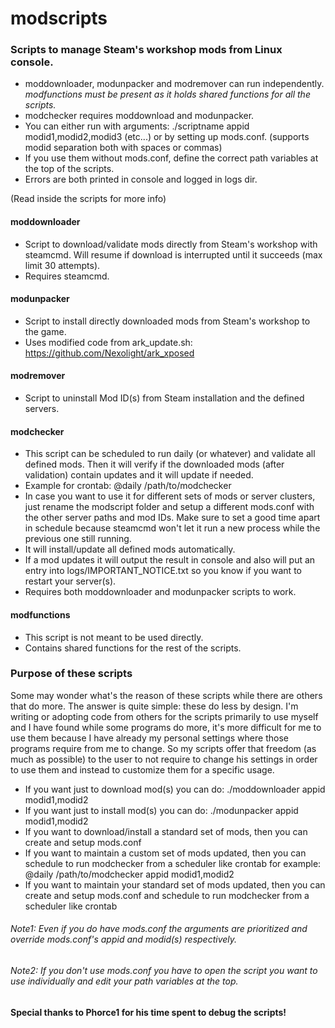 # modscripts

### Scripts to manage Steam's workshop mods from Linux console. 
+ moddownloader, modunpacker and modremover can run independently.  
*modfunctions must be present as it holds shared functions for all the scripts.*
+ modchecker requires moddownload and modunpacker.
+ You can either run with arguments: ./scriptname appid modid1,modid2,modid3 (etc...) or by setting up mods.conf.
  (supports modid separation both with spaces or commas)
+ If you use them without mods.conf, define the correct path variables at the top of the scripts.
+ Errors are both printed in console and logged in logs dir.

(Read inside the scripts for more info)



#### moddownloader 
+ Script to download/validate mods directly from Steam's workshop with steamcmd.
   Will resume if download is interrupted until it succeeds (max limit 30 attempts).
+ Requires steamcmd.

#### modunpacker 
+ Script to install directly downloaded mods from Steam's workshop to the game.
+ Uses modified code from ark_update.sh: https://github.com/Nexolight/ark_xposed

#### modremover
+ Script to uninstall Mod ID(s) from Steam installation and the defined servers.

#### modchecker
+ This script can be scheduled to run daily (or whatever) and validate all defined mods.
   Then it will verify if the downloaded mods (after validation) contain updates and it will update if needed.
+ Example for crontab: @daily /path/to/modchecker
+ In case you want to use it for different sets of mods or server clusters, just rename the modscript folder and setup
   a different mods.conf with the other server paths and mod IDs. Make sure to set a good time apart in schedule because
   steamcmd won't let it run a new process while the previous one still running.
+ It will install/update all defined mods automatically.
+ If a mod updates it will output the result in console and also will put an entry into logs/IMPORTANT_NOTICE.txt
  so you know if you want to restart your server(s). 
+ Requires both moddownloader and modunpacker scripts to work.

#### modfunctions
+ This script is not meant to be used directly.
+ Contains shared functions for the rest of the scripts.


### Purpose of these scripts
Some may wonder what's the reason of these scripts while there are others that do more.
The answer is quite simple: these do less by design.
I'm writing or adopting code from others for the scripts primarily to use myself and I have found
while some programs do more, it's more difficult for me to use them because I have already my personal
settings where those programs require from me to change. So my scripts offer that freedom (as much as possible)
to the user to not require to change his settings in order to use them and instead to customize them for a specific usage.
+ If you want just to download mod(s) you can do: ./moddownloader appid modid1,modid2
+ If you want just to install mod(s) you can do: ./modunpacker appid modid1,modid2
+ If you want to download/install a standard set of mods, then you can create and setup mods.conf
+ If you want to maintain a custom set of mods updated, then you can schedule to run modchecker from a scheduler like crontab
for example: @daily /path/to/modchecker appid modid1,modid2
+ If you want to maintain your standard set of mods updated, then you can create and setup mods.conf and schedule to run
modchecker from a scheduler like crontab

###### Note1: Even if you do have mods.conf the arguments are prioritized and override mods.conf's appid and modid(s) respectively.
###### Note2: If you don't use mods.conf you have to open the script you want to use individually and edit your path variables at the top.

#### Special thanks to Phorce1 for his time spent to debug the scripts!
